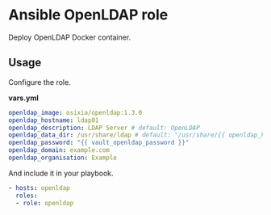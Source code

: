 # Ansible OpenLDAP role

Deploy OpenLDAP Docker container.

## Usage

Configure the role.

**vars.yml**

```yml
openldap_image: osixia/openldap:1.3.0
openldap_hostname: ldap01
openldap_description: LDAP Server # default: OpenLDAP
openldap_data_dir: /usr/share/ldap # default: "/usr/share/{{ openldap_hostname }}"
openldap_password: "{{ vault_openldap_password }}"
openldap_domain: example.com
openldap_organisation: Example
```

And include it in your playbook.

```yml
- hosts: openldap
  roles:
  - role: openldap
```
